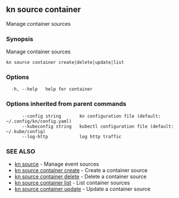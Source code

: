 ## kn source container

Manage container sources

### Synopsis

Manage container sources

```
kn source container create|delete|update|list
```

### Options

```
  -h, --help   help for container
```

### Options inherited from parent commands

```
      --config string       kn configuration file (default: ~/.config/kn/config.yaml)
      --kubeconfig string   kubectl configuration file (default: ~/.kube/config)
      --log-http            log http traffic
```

### SEE ALSO

* [kn source](kn_source.md)	 - Manage event sources
* [kn source container create](kn_source_container_create.md)	 - Create a container source
* [kn source container delete](kn_source_container_delete.md)	 - Delete a container source
* [kn source container list](kn_source_container_list.md)	 - List container sources
* [kn source container update](kn_source_container_update.md)	 - Update a container source

